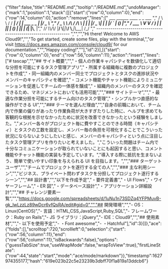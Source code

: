 {"filter":false,"title":"README.md","tooltip":"/README.md","undoManager":{"mark":1,"position":1,"stack":[[{"start":{"row":0,"column":0},"end":{"row":14,"column":0},"action":"remove","lines":["         ___        ______     ____ _                 _  ___  ","        / \\ \\      / / ___|   / ___| | ___  _   _  __| |/ _ \\ ","       / _ \\ \\ /\\ / /\\___ \\  | |   | |/ _ \\| | | |/ _` | (_) |","      / ___ \\ V  V /  ___) | | |___| | (_) | |_| | (_| |\\__, |","     /_/   \\_\\_/\\_/  |____/   \\____|_|\\___/ \\__,_|\\__,_|  /_/ "," ----------------------------------------------------------------- ","","","Hi there! Welcome to AWS Cloud9!","","To get started, create some files, play with the terminal,","or visit https://docs.aws.amazon.com/console/cloud9/ for our documentation.","","Happy coding!",""],"id":2}],[{"start":{"row":0,"column":0},"end":{"row":56,"column":11},"action":"insert","lines":["# tascap","","## サイト概要","","・個人の作業キャパシティを数値化して適切な分担を可能にするタスク管理アプリ","・所属する組織毎に複数のプロジェクトを作成","・同一組織内のメンバー同士でプロジェクトとタスクの進捗状況やメンバーのキャパシティを確認","・コメント機能やチャット機能によりミュニケーションを促進してチームの一体感を醸成","・組織内のメンバーのタスクを確認できるため、マネジメントにおいても活用可能","","### サイトテーマ","","・最適な作業分担を可能にするチーム向けのタスク管理","・シンプルかつ直感的な操作ができる UI","","### テーマを選んだ理由","","自身の前職において、チーム内で作業の偏りがあったり作業負荷が大きすぎたりした時に、ヘルプを求めても客観的な根拠を示せなかったために状況を改善できなかったという経験をしました。","メンバー各々がプロジェクト毎に費やすことのできる時間（キャパシティ）とタスクの工数を設定し、メンバー毎の負担を可視化することでこういった状況にならないようにしたいと感じ、メンバーのキャパシティという点に注目したタスク管理アプリを作りたいと考えました。","こういった問題はチーム内で十分なコミュニケーションが取られていないことにも起因すると思い、コメント機能やチャット機能の実装も予定しています。","導入する際に抵抗を生まないよう、簡単で使いやすい印象を与えられる UI を目指します。","","### ターゲットユーザ","","チームでプロジェクトを遂行する全ての人","","### 主な利用シーン","","ビジネス、プライベート問わずタスクを分担してプロジェクト遂行するシーン","","## 設計書","","以下を作成予定","・要件定義書","・UI Flows","・ワイヤーフレーム","・ER 図","・データベース設計","・アプリケーション詳細設計","","## チャレンジ要素一覧","","https://docs.google.com/spreadsheets/d/1uNu1n73SDZq4YFPMuvB-gk_lwLzzLz89wDcr6vfQsRA/edit#gid=0","","## 開発環境","","- OS：Linux(CentOS)","- 言語：HTML,CSS,JavaScript,Ruby,SQL","- フレームワーク：Ruby on Rails","- JS ライブラリ：jQuery","- IDE：Cloud9","","## 使用素材","","- 以下を使用予定","- ・Font awesome","- ・Hatchful"],"id":3}]]},"ace":{"folds":[],"scrolltop":720,"scrollleft":0,"selection":{"start":{"row":56,"column":11},"end":{"row":56,"column":11},"isBackwards":false},"options":{"guessTabSize":true,"useWrapMode":false,"wrapToView":true},"firstLineState":{"row":44,"state":"start","mode":"ace/mode/markdown"}},"timestamp":1627974355177,"hash":"619e023b22c5e23239b3dbff70f1a819a13ddcb6"}